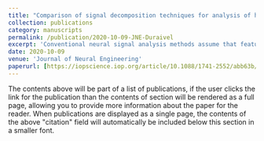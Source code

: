 ```yaml
---
title: "Comparison of signal decomposition techniques for analysis of human cortical signals"
collection: publications
category: manuscripts
permalink: /publication/2020-10-09-JNE-Duraivel
excerpt: 'Conventional neural signal analysis methods assume that features of interest are linear, time-invariant signals confined to well-delineated spectral bands. However, new evidence suggests that neural signals exhibit important non-stationary characteristics with ill-defined spectral distributions. These features pose a need for signal processing algorithms that can characterize temporal and spectral features of non-linear time series. This study compares the effectiveness of four algorithms in extracting neural information for use in decoding cortical signals: Fast Fourier Transform bandpass filtering (FFT), principal spectral component analysis (PSCA), wavelet analysis (WA), and empirical mode decomposition (EMD). Approach. Electrocorticographic signals were recorded from the motor and sensory cortex of two epileptic patients performing finger movements. Each signal processing algorithm was used to extract beta (10–30 Hz) and gamma (66–114 Hz) band power to detect thumb movement and decode finger flexions, respectively. Naïve-Bayes (NB), support vector machine (SVM), and linear discriminant analysis (LDA) classifiers using each signal were validated using leave-one-out cross-validation. Main results. Decoders using all four signal decompositions achieved above 90% average accuracy in finger movement detection using beta power. When decoding individual finger flexion using gamma, the PSCA NB classifiers achieved 78 ± 4% accuracy while FFT, WA, and EMD analysis achieved accuracies of 73 ± 8%, 68 ± 7%, and 62 ± 3% respectively, with similar results using SVM and LDA. Significance. These results illustrate the relative levels of useful information contributed by each decomposition method in the case of finger movement decoding, which can inform the development of effective neural decoding pipelines. Further analyses could compare performance using more specific non-sinusoidal features, such as transients and phase-amplitude coupling.'
date: 2020-10-09
venue: 'Journal of Neural Engineering'
paperurl: [https://iopscience.iop.org/article/10.1088/1741-2552/abb63b/meta](https://iopscience.iop.org/article/10.1088/1741-2552/abb63b/meta)
---
```

The contents above will be part of a list of publications, if the user clicks the link for the publication than the contents of section will be rendered as a full page, allowing you to provide more information about the paper for the reader. When publications are displayed as a single page, the contents of the above "citation" field will automatically be included below this section in a smaller font.
